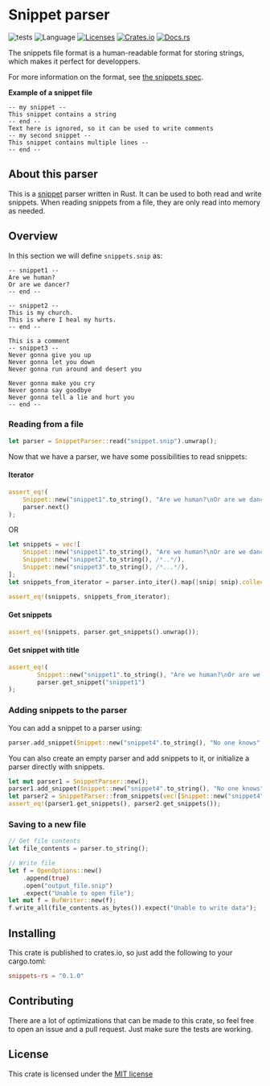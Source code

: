 # Snippet parser

![tests](https://img.shields.io/badge/tests-passing-green) <!--Tests are performed manually for this project if anyone is wondering-->
![Language](https://img.shields.io/badge/lang-Rust-B7410E)
[![Licenses](https://img.shields.io/crates/l/snippets-rs)](#license)
[![Crates.io](https://img.shields.io/crates/v/snippets-rs)](https://crates.io/crates/snippets-rs)
[![Docs.rs](https://img.shields.io/docsrs/snippets-rs)](https://docs.rs/simple_tables/0.1.0/snippets-rs/)

The snippets file format is a human-readable format for storing strings, which makes it perfect for developpers.

For more information on the format, see [the snippets spec](https://github.com/jomy10/snippets).

**Example of a snippet file**
```snippet
-- my snippet --
This snippet contains a string
-- end --
Text here is ignored, so it can be used to write comments
-- my second snippet --
This snippet contains multiple lines --
-- end --
```

## About this parser
This is a [snippet](https://github.com/jomy10/snippets) parser written in Rust. It can be used to both read and write
snippets. When reading snippets from a file, they are only read into memory as needed.

## Overview
In this section we will define `snippets.snip` as:
```snippet
-- snippet1 --
Are we human?
Or are we dancer?
-- end --

-- snippet2 --
This is my church.
This is where I heal my hurts.
-- end --

This is a comment
-- snippet3 --
Never gonna give you up
Never gonna let you down
Never gonna run around and desert you

Never gonna make you cry
Never gonna say goodbye
Never gonna tell a lie and hurt you
-- end --
```

### Reading from a file
```rust
let parser = SnippetParser::read("snippet.snip").unwrap();
```

Now that we have a parser, we have some possibilities to read snippets:

#### Iterator
```rust
assert_eq!(
    Snippet::new("snippet1".to_string(), "Are we human?\nOr are we dancer?".to_string),
    parser.next()
);
```

OR

```rust
let snippets = vec![
    Snippet::new("snippet1".to_string(), "Are we human?\nOr are we dancer?".to_string),
    Snippet::new("snippet2".to_string(), /*..*/),
    Snippet::new("snippet3".to_string(), /*...*/),
];
let snippets_from_iterator = parser.into_iter().map(|snip| snip).collect::<Vec<Snippet>>();

assert_eq!(snippets, snippets_from_iterator);
```

#### Get snippets
```rust
assert_eq!(snippets, parser.get_snippets().unwrap());
```

#### Get snippet with title
```rust
assert_eq!(
        Snippet::new("snippet1".to_string(), "Are we human?\nOr are we dancer?".to_string),
        parser.get_snippet("snippet1")
);
```

### Adding snippets to the parser
You can add a snippet to a parser using:
```rust
parser.add_snippet(Snippet::new("snippet4".to_string(), "No one knows".to_string));
```

You can also create an empty parser and add snippets to it, or initialize a parser directly with snippets.
```rust
let mut parser1 = SnippetParser::new();
parser1.add_snippet(Snippet::new("snippet4".to_string(), "No one knows".to_string));
let parser2 = SnippetParser::from_snippets(vec![Snippet::new("snippet4".to_string(), "No one knows".to_string)]);
assert_eq!(parser1.get_snippets(), parser2.get_snippets());
```

### Saving to a new file
```rust
// Get file contents
let file_contents = parser.to_string();

// Write file
let f = OpenOptions::new()
    .append(true)
    .open("output_file.snip")
    .expect("Unable to open file");
let mut f = BufWriter::new(f);
f.write_all(file_contents.as_bytes()).expect("Unable to write data");
```

## Installing
This crate is published to crates.io, so just add the following to your cargo.toml:
```toml
snippets-rs = "0.1.0"
```

## Contributing
There are a lot of optimizations that can be made to this crate, so feel free to open an issue and a pull request.
Just make sure the tests are working.

## License
This crate is licensed under the [MIT license](LICENSE)